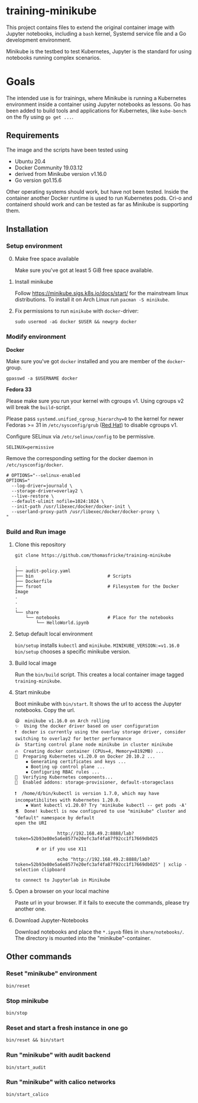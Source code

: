 # training-minikube

This project contains files to extend the original container image with Jupyter notebooks, 
including a `bash` kernel, Systemd service file and a Go development environment.

Minikube is the testbed to test Kubernetes, Jupyter is the standard for using notebooks 
running complex scenarios.

# Goals

The intended use is for trainings, where Minikube is running a Kubernetes environment 
inside a container using Jupyter notebooks as lessons. Go has been added to build 
tools and applications for Kubernetes, like `kube-bench` on the fly using `go get ...`.

## Requirements

The image and the scripts have been tested using 

* Ubuntu 20.4
* Docker Community 19.03.12
* derived from Minikube version v1.16.0
* Go version go1.15.6

Other operating systems should work, but have not been tested. 
Inside the container another Docker runtime is used to run Kubernetes pods. 
Cri-o and containerd should work and can be tested as far as Minikube is supporting them.

## Installation

### Setup environment

0. Make free space available

   Make sure you've got at least 5 GiB free space available.

1. Install minikube

   Follow https://minikube.sigs.k8s.io/docs/start/ for the mainstream linux
   distributions. To install it on Arch Linux run `pacman -S minikube`.

2. Fix permissions to run `minikube` with `docker`-driver:

   ```
   sudo usermod -aG docker $USER && newgrp docker
   ```

### Modify environment

**Docker**

Make sure you've got `docker` installed and you are member of the
`docker`-group.

```
gpasswd -a $USERNAME docker
```

**Fedora 33**

Please make sure you run your kernel with cgroups v1. Using cgroups v2 will break the `build`-script. 


Please pass `systemd.unified_cgroup_hierarchy=0` to the kernel for newer Fedoras >= 31 in `/etc/sysconfig/grub` ([Red Hat](https://www.redhat.com/sysadmin/fedora-31-control-group-v2)) to disable cgroups v1.

Configure SELinux via `/etc/selinux/config` to be permissive.

```
SELINUX=permissive
```

Remove the corresponding setting for the docker daemon in `/etc/sysconfig/docker`.

```
# OPTIONS="--selinux-enabled
OPTIONS="
  --log-driver=journald \
  --storage-driver=overlay2 \
  --live-restore \
  --default-ulimit nofile=1024:1024 \
  --init-path /usr/libexec/docker/docker-init \
  --userland-proxy-path /usr/libexec/docker/docker-proxy \
"
```

### Build and Run image

1. Clone this repository

   ```
   git clone https://github.com/thomasfricke/training-minikube
   ```

   ```
   .
   ├── audit-policy.yaml
   ├── bin                            # Scripts
   ├── Dockerfile
   ├── fsroot                         # Filesystem for the Docker Image
   .
   .
   .
   └── share
       └── notebooks                  # Place for the notebooks
           └── HelloWorld.ipynb
   ```

1. Setup default local environment

   `bin/setup` installs `kubectl` and `minikube`. `MINIKUBE_VERSION:=v1.16.0
   bin/setup` chooses a specific minikube version.

1. Build local image

   Run the `bin/build` script. This creates a local container image tagged
   `training-minikube`.

2. Start minikube

   Boot minikube with `bin/start`. It shows the url to access the Jupyter notebooks. Copy the url.

   ```
   😄  minikube v1.16.0 on Arch rolling
   ✨  Using the docker driver based on user configuration
   ❗  docker is currently using the overlay storage driver, consider switching to overlay2 for better performance
   👍  Starting control plane node minikube in cluster minikube
   🔥  Creating docker container (CPUs=4, Memory=8192MB) ...
   🐳  Preparing Kubernetes v1.20.0 on Docker 20.10.2 ...
       ▪ Generating certificates and keys ...
       ▪ Booting up control plane ...
       ▪ Configuring RBAC rules ...
   🔎  Verifying Kubernetes components...
   🌟  Enabled addons: storage-provisioner, default-storageclass
   
   ❗  /home/d/bin/kubectl is version 1.7.0, which may have incompatibilites with Kubernetes 1.20.0.
       ▪ Want kubectl v1.20.0? Try 'minikube kubectl -- get pods -A'
   🏄  Done! kubectl is now configured to use "minikube" cluster and "default" namespace by default
   open the URI
   
                   http://192.168.49.2:8888/lab?token=52b93e80e5a6e8577e20efc3af4fa87f92cc1f17669db025
   
           # or if you use X11
   
                   echo "http://192.168.49.2:8888/lab?token=52b93e80e5a6e8577e20efc3af4fa87f92cc1f17669db025" | xclip -selection clipboard
   
   to connect to Jupyterlab in Minikube
   ```

3. Open a browser on your local machine

   Paste url in your browser. If it fails to execute the commands, please try another one.

4. Download Jupyter-Notebooks

   Download notebooks and place the `*.ipynb` files in `share/notebooks/`. The directory is mounted into the
   "minikube"-container.

## Other commands

### Reset "minikube" environment

```
bin/reset
```

### Stop minikube

```
bin/stop
```

### Reset and start a fresh instance in one go

```
bin/reset && bin/start
```

### Run "minikube" with audit backend

```
bin/start_audit
```

### Run "minikube" with calico networks

```
bin/start_calico
```
